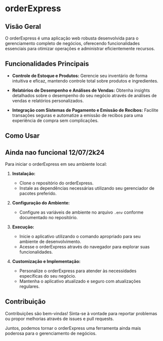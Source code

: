 # orderExpress

## Visão Geral

O orderExpress é uma aplicação web robusta desenvolvida para o gerenciamento completo de negócios, oferecendo funcionalidades essenciais para otimizar operações e administrar eficientemente recursos.

## Funcionalidades Principais

- **Controle de Estoque e Produtos:** Gerencie seu inventário de forma intuitiva e eficaz, mantendo controle total sobre produtos e ingredientes.
  
- **Relatórios de Desempenho e Análises de Vendas:** Obtenha insights detalhados sobre o desempenho do seu negócio através de análises de vendas e relatórios personalizados.
  
- **Integração com Sistemas de Pagamento e Emissão de Recibos:** Facilite transações seguras e automatize a emissão de recibos para uma experiência de compra sem complicações.

## Como Usar

## Ainda nao funcional 12/07/2k24

Para iniciar o orderExpress em seu ambiente local:

1. **Instalação:**
   - Clone o repositório do orderExpress.
   - Instale as dependências necessárias utilizando seu gerenciador de pacotes preferido.

2. **Configuração do Ambiente:**
   - Configure as variáveis de ambiente no arquivo `.env` conforme documentado no repositório.

3. **Execução:**
   - Inicie o aplicativo utilizando o comando apropriado para seu ambiente de desenvolvimento.
   - Acesse o orderExpress através do navegador para explorar suas funcionalidades.

4. **Customização e Implementação:**
   - Personalize o orderExpress para atender às necessidades específicas do seu negócio.
   - Mantenha o aplicativo atualizado e seguro com atualizações regulares.

## Contribuição

Contribuições são bem-vindas! Sinta-se à vontade para reportar problemas ou propor melhorias através de issues e pull requests.

Juntos, podemos tornar o orderExpress uma ferramenta ainda mais poderosa para o gerenciamento de negócios.

